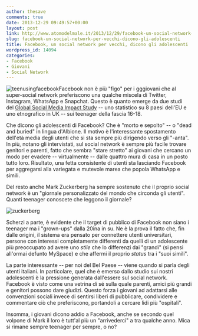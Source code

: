 ```yaml
---
author: thesave
comments: true
date: 2013-12-29 09:49:57+00:00
layout: post
link: http://www.atomodelmale.it/2013/12/29/facebook-un-social-network-per-vecchi-dicono-gli-adolescenti/
slug: facebook-un-social-network-per-vecchi-dicono-gli-adolescenti
title: Facebook, un social network per vecchi, dicono gli adolescenti
wordpress_id: 14094
categories:
- Facebook
- Giovani
- Social Network
---
```


![teenusingfacebook](http://www.atomodelmale.it/wp-content/uploads/2013/12/teenusingfacebook-300x198.jpg)Facebook non è più "figo" per i gggiovani che al super-social network preferiscono una qualche miscela di Twitter, Instagram, WhatsApp e Snapchat. Questo è quanto emerge da due studi del [Global Social Media Impact Study](http://gsmis.org/) -- uno statistico su 8 paesi dell'EU e uno etnografico in UK -- sui teenager della fascia 16-18.

Che dicono gli adolescenti di Facebook? Che è "morto e sepolto" -- o "dead and buried" in lingua d'Albione. Il motivo è l'interessante spostamento dell'età media degli utenti che si sta sempre più dirigendo verso gli "-anta". In più, notano gli intervistati, sul social network è sempre più facile trovare genitori e parenti, fatto che sembra "stare stretto" ai giovani che cercano un modo per evadere -- virtualmente -- dalle quattro mura di casa in un posto tutto loro. Risultato, una fetta consistente di utenti sta lasciando Facebook per aggregarsi alla variegata e mutevole marea che popola WhatsApp e simili.

Del resto anche Mark Zuckerberg ha sempre sostenuto che il proprio social network è un "giornale personalizzato del mondo che circonda gli utenti". Quanti teenager conoscete che leggono il giornale?



![zuckerberg](http://www.atomodelmale.it/wp-content/uploads/2013/12/zuckerberg-100x300.jpg)

Scherzi a parte, è evidente che il target di pubblico di Facebook non siano i teenager ma i "grown-ups" dalla 20ina in su. Ne è la prova il fatto che, fin dalle origini, il sistema era pensato per connettere utenti universitari, persone con interessi completamente differenti da quelli di un adolescente più preoccupato ad avere uno _stile_ che lo differenzi dai "grandi" (si pensi all'ormai defunto MySpace) e che affermi il proprio _status_ tra i "suoi simili".

La parte interessante -- per noi del Bel Paese -- viene quando si parla degli utenti italiani. In particolare, quel che è emerso dallo studio sui nostri adolescenti è la pressione generata dall'essere sul social network. Facebook è visto come una vetrina di sé sulla quale parenti, amici più grandi e genitori possono dare giudizi. Questo forza i giovani ad adattarsi alle convenzioni sociali invece di sentirsi liberi di pubblicare, condividere e commentare ciò che preferiscono, portandoli a cercare lidi più "ospitali".

Insomma, i giovani dicono addio a Facebook, anche se secondo quel volpone di Mark il loro è tutt'al più un "arrivederci" a tra qualche anno. Mica si rimane sempre teenager per sempre, o no?
